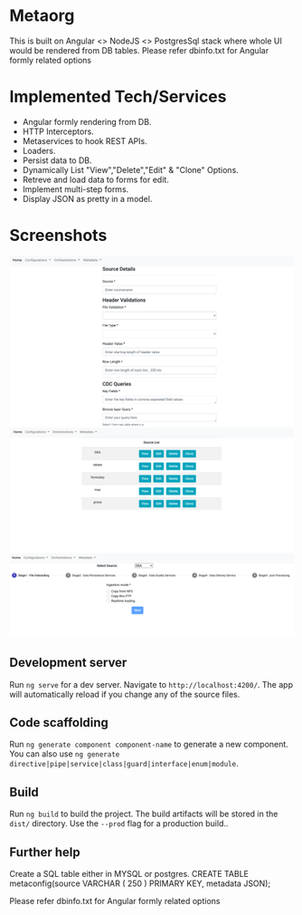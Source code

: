 # Metaorg
This is built on Angular <> NodeJS <> PostgresSql stack where whole UI would be rendered from DB tables.
Please refer dbinfo.txt for Angular formly related options

# Implemented Tech/Services
* Angular formly rendering from DB.
* HTTP Interceptors.
* Metaservices to hook REST APIs.
* Loaders.
* Persist data to DB.
* Dynamically List "View","Delete","Edit" & "Clone" Options.
* Retreve and load data to forms for edit.
* Implement multi-step forms.
* Display JSON as pretty in a model.

# Screenshots
![alt text](https://github.com/pradeepgithubrepo/metaorg/blob/main/src/screenshots/Screenshot%202020-11-19%20at%203.46.22%20PM.png)
![alt text](https://github.com/pradeepgithubrepo/metaorg/blob/main/src/screenshots/Screenshot%202020-11-19%20at%203.46.28%20PM.png)
![alt text](https://github.com/pradeepgithubrepo/metaorg/blob/main/src/screenshots/Screenshot%202020-11-19%20at%203.46.35%20PM.png)

## Development server

Run `ng serve` for a dev server. Navigate to `http://localhost:4200/`. The app will automatically reload if you change any of the source files.

## Code scaffolding

Run `ng generate component component-name` to generate a new component. You can also use `ng generate directive|pipe|service|class|guard|interface|enum|module`.

## Build

Run `ng build` to build the project. The build artifacts will be stored in the `dist/` directory. Use the `--prod` flag for a production build..

## Further help

Create a SQL table either in MYSQL or postgres.
CREATE TABLE metaconfig(source VARCHAR ( 250 ) PRIMARY KEY, metadata JSON);

Please refer dbinfo.txt for Angular formly related options

